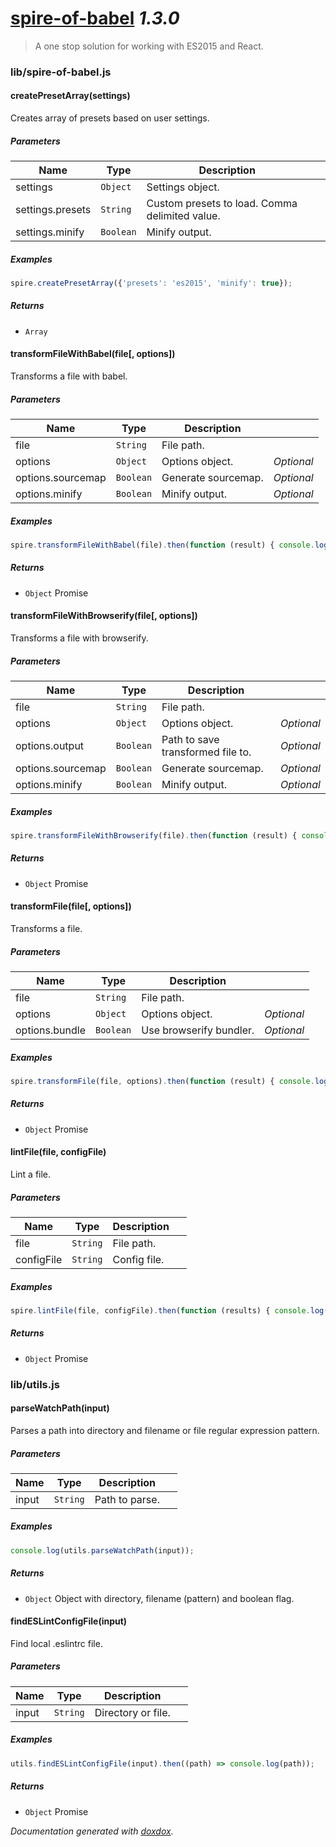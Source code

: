 # [spire-of-babel](https://github.com/neogeek/spire-of-babel) *1.3.0*

> A one stop solution for working with ES2015 and React.


### lib/spire-of-babel.js


#### createPresetArray(settings) 

Creates array of presets based on user settings.




##### Parameters

| Name | Type | Description |  |
| ---- | ---- | ----------- | -------- |
| settings | `Object`  | Settings object. | &nbsp; |
| settings.presets | `String`  | Custom presets to load. Comma delimited value. | &nbsp; |
| settings.minify | `Boolean`  | Minify output. | &nbsp; |




##### Examples

```javascript
spire.createPresetArray({'presets': 'es2015', 'minify': true});
```


##### Returns


- `Array`  



#### transformFileWithBabel(file[, options]) 

Transforms a file with babel.




##### Parameters

| Name | Type | Description |  |
| ---- | ---- | ----------- | -------- |
| file | `String`  | File path. | &nbsp; |
| options | `Object`  | Options object. | *Optional* |
| options.sourcemap | `Boolean`  | Generate sourcemap. | *Optional* |
| options.minify | `Boolean`  | Minify output. | *Optional* |




##### Examples

```javascript
spire.transformFileWithBabel(file).then(function (result) { console.log(result); });
```


##### Returns


- `Object`  Promise



#### transformFileWithBrowserify(file[, options]) 

Transforms a file with browserify.




##### Parameters

| Name | Type | Description |  |
| ---- | ---- | ----------- | -------- |
| file | `String`  | File path. | &nbsp; |
| options | `Object`  | Options object. | *Optional* |
| options.output | `Boolean`  | Path to save transformed file to. | *Optional* |
| options.sourcemap | `Boolean`  | Generate sourcemap. | *Optional* |
| options.minify | `Boolean`  | Minify output. | *Optional* |




##### Examples

```javascript
spire.transformFileWithBrowserify(file).then(function (result) { console.log(result); });
```


##### Returns


- `Object`  Promise



#### transformFile(file[, options]) 

Transforms a file.




##### Parameters

| Name | Type | Description |  |
| ---- | ---- | ----------- | -------- |
| file | `String`  | File path. | &nbsp; |
| options | `Object`  | Options object. | *Optional* |
| options.bundle | `Boolean`  | Use browserify bundler. | *Optional* |




##### Examples

```javascript
spire.transformFile(file, options).then(function (result) { console.log(result); });
```


##### Returns


- `Object`  Promise



#### lintFile(file, configFile) 

Lint a file.




##### Parameters

| Name | Type | Description |  |
| ---- | ---- | ----------- | -------- |
| file | `String`  | File path. | &nbsp; |
| configFile | `String`  | Config file. | &nbsp; |




##### Examples

```javascript
spire.lintFile(file, configFile).then(function (results) { console.log(results); });
```


##### Returns


- `Object`  Promise




### lib/utils.js


#### parseWatchPath(input) 

Parses a path into directory and filename or file regular expression pattern.




##### Parameters

| Name | Type | Description |  |
| ---- | ---- | ----------- | -------- |
| input | `String`  | Path to parse. | &nbsp; |




##### Examples

```javascript
console.log(utils.parseWatchPath(input));
```


##### Returns


- `Object`  Object with directory, filename (pattern) and boolean flag.



#### findESLintConfigFile(input) 

Find local .eslintrc file.




##### Parameters

| Name | Type | Description |  |
| ---- | ---- | ----------- | -------- |
| input | `String`  | Directory or file. | &nbsp; |




##### Examples

```javascript
utils.findESLintConfigFile(input).then((path) => console.log(path));
```


##### Returns


- `Object`  Promise




*Documentation generated with [doxdox](https://github.com/neogeek/doxdox).*

